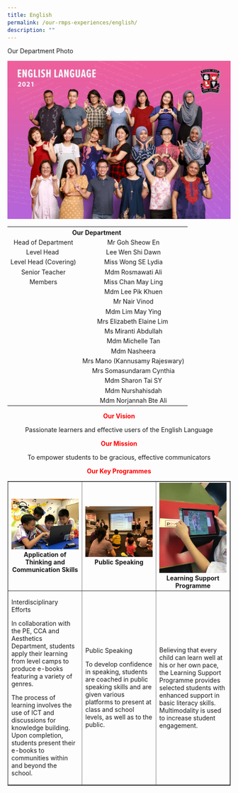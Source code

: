 ```yaml
---
title: English
permalink: /our-rmps-experiences/english/
description: ""
---
```

<p>Our Department Photo</p>
<img src="/images/eng.jpg">
<table>
<tbody>
<tr>
<th style="text-align: center;" colspan="2">Our&nbsp;Department&nbsp;</th>
</tr>
<tr>
<td style="text-align: center;">Head of Department</td>
<td style="text-align: center;">Mr Goh Sheow En</td>
</tr>
<tr>
<td style="text-align: center;">Level Head&nbsp;</td>
<td style="text-align: center;">Lee Wen Shi Dawn</td>
</tr>
<tr>
<td style="text-align: center;">Level Head (Covering)</td>
<td style="text-align: center;">Miss Wong SE Lydia</td>
</tr>
<tr>
<td style="text-align: center;">Senior Teacher</td>
<td style="text-align: center;">Mdm Rosmawati Ali</td>
</tr>
<tr>
<td style="text-align: center;">Members</td>
<td style="text-align: center;">Miss Chan May Ling</td>
</tr>
<tr>
<td style="text-align: center;">&nbsp;</td>
<td style="text-align: center;">Mdm Lee Pik Khuen</td>
</tr>
<tr>
<td style="text-align: center;">&nbsp;</td>
<td style="text-align: center;">Mr Nair Vinod</td>
</tr>
<tr>
<td style="text-align: center;">&nbsp;</td>
<td style="text-align: center;">Mdm Lim May Ying</td>
</tr>
<tr>
<td style="text-align: center;">&nbsp;</td>
<td style="text-align: center;">Mrs Elizabeth Elaine Lim&nbsp;</td>
</tr>
<tr>
<td style="text-align: center;">&nbsp;</td>
<td style="text-align: center;">Ms Miranti Abdullah</td>
</tr>
<tr>
<td style="text-align: center;">&nbsp;</td>
<td style="text-align: center;">Mdm Michelle Tan</td>
</tr>
<tr>
<td style="text-align: center;">&nbsp;</td>
<td style="text-align: center;">Mdm Nasheera</td>
</tr>
<tr>
<td style="text-align: center;">&nbsp;</td>
<td style="text-align: center;">Mrs Mano (Kannusamy Rajeswary)</td>
</tr>
<tr>
<td style="text-align: center;">&nbsp;</td>
<td style="text-align: center;">Mrs Somasundaram Cynthia</td>
</tr>
<tr>
<td style="text-align: center;">&nbsp;</td>
<td style="text-align: center;">Mdm Sharon Tai SY</td>
</tr>
<tr>
<td style="text-align: center;">&nbsp;</td>
<td style="text-align: center;">Mdm Nurshahisdah</td>
</tr>
<tr>
<td style="text-align: center;">&nbsp;</td>
<td style="text-align: center;">Mdm Norjannah Bte Ali</td>
</tr>
</tbody>
</table>
<p style="text-align: center;"><span style="color: #ff0000;"><strong>Our Vision</strong></span></p>
<p style="text-align: center;">Passionate learners and effective users of the English Language</p>
<p style="text-align: center;"><span style="color: #ff0000;"><strong>Our Mission</strong></span></p>
<p style="text-align: center;">To empower students to be gracious, effective communicators</p>
<p style="text-align: center;"><span style="color: #ff0000;"><strong>Our Key Programmes</strong></span></p>
<table style="border-collapse: collapse; width: 100%;" border="1">
<tbody>
<tr>
<td style="width: 33.3333%; text-align: center;"><img src="/images/eng1.jpg"><strong>Application of Thinking and Communication Skills</strong></td>
<td style="width: 33.3333%; text-align: center;"><img src="/images/eng2.jpg"><strong>Public Speaking</strong></td>
<td style="width: 33.3333%; text-align: center;"><img src="/images/eng3.jpg"><strong>Learning Support Programme</strong></td>
</tr>
<tr>
<td style="width: 33.3333%;">
<p>Interdisciplinary Efforts</p>
<p>In collaboration with the PE, CCA and Aesthetics Department, students apply their learning from level camps to produce e-books featuring a variety of genres.</p>
<p>The process of learning involves the use of ICT and discussions for knowledge building. Upon completion, students present their e-books to communities within and beyond the school.</p>
</td>
<td style="width: 33.3333%;">
<p>Public Speaking</p>
<p>To develop confidence in speaking, students are coached in public speaking skills and are given various platforms to present at class and school levels, as well as to the public.</p>
</td>
<td style="width: 33.3333%;">
<p>Believing that every child can learn well at his or her own pace, the Learning Support Programme provides selected students with enhanced support in basic literacy skills. Multimodality is used to increase student engagement.</p>
</td>
</tr>
</tbody>
</table>